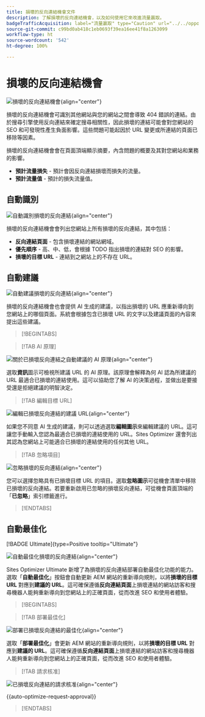 ```yaml
---
title: 損壞的反向連結機會文件
description: 了解損壞的反向連結機會，以及如何使用它來改進流量贏取。
badgeTrafficAcquisition: label="流量贏取" type="Caution" url="../../opportunity-types/traffic-acquisition.md" tooltip="流量贏取"
source-git-commit: c99bd0ab418c1eb0693f39ea16ee41f8a1263099
workflow-type: ht
source-wordcount: '542'
ht-degree: 100%

---
```



# 損壞的反向連結機會

![損壞的反向連結機會](./assets/broken-backlinks/hero.png){align="center"}

損壞的反向連結機會可識別其他網站與您的網站之間會導致 404 錯誤的連結。由於搜尋引擎使用反向連結來確定搜尋相關性，因此損壞的連結可能會對您網站的 SEO 和可發現性產生負面影響。這些問題可能起因於 URL 變更或所連結的頁面已移除等因素。

損壞的反向連結機會會在頁面頂端顯示摘要，內含問題的概要及其對您網站和業務的影響。

* **預計流量損失** - 預計會因反向連結損壞而損失的流量。
* **預計流量值** - 預計的損失流量值。

## 自動識別

![自動識別損壞的反向連結](./assets/broken-backlinks/auto-identify.png){align="center"}

損壞的反向連結機會會列出您網站上所有損壞的反向連結，其中包括：

* **反向連結頁面** - 包含損壞連結的網站網域。
* **優先順序** - 高、中、低，會根據 TODO 指出損壞的連結對 SEO 的影響。
* **損壞的目標 URL** - 連結到之網站上的不存在 URL。

## 自動建議

![自動建議損壞的反向連結](./assets/broken-backlinks/auto-suggest.png){align="center"}

損壞的反向連結機會也會提供 AI 生成的建議，以指出損壞的 URL 應重新導向到您網站上的哪個頁面。系統會根據包含已損壞 URL 的文字以及建議頁面的內容來提出這些建議。


>[!BEGINTABS]

>[!TAB AI 原理]

![關於已損壞反向連結之自動建議的 AI 原理](./assets/broken-backlinks/auto-suggest-ai-rationale.png){align="center"}

選取&#x200B;**資訊**&#x200B;圖示可檢視所建議 URL 的 AI 原理。該原理會解釋為何 AI 認為所建議的 URL 最適合已損壞的連結使用。這可以協助您了解 AI 的決策過程，並做出是要接受還是拒絕建議的明智決定。

>[!TAB 編輯目標 URL]

![編輯已損壞反向連結的建議 URL](./assets/broken-backlinks/edit-target-url.png){align="center"}

如果您不同意 AI 生成的建議，則可以透過選取&#x200B;**編輯圖示**&#x200B;來編輯建議的 URL。這可讓您手動輸入您認為最適合已損壞的連結使用的 URL。Sites Optimizer 還會列出其認為您網站上可能適合已損壞的連結使用的任何其他 URL。

>[!TAB 忽略項目]

![忽略損壞的反向連結](./assets/broken-backlinks/ignore.png){align="center"}

您可以選擇忽略具有已損壞目標 URL 的項目。選取&#x200B;**忽略圖示**&#x200B;可從機會清單中移除已損壞的反向連結。若要重新啟用已忽略的損壞反向連結，可從機會頁面頂端的「**已忽略**」索引標籤進行。

>[!ENDTABS]

## 自動最佳化

[!BADGE Ultimate]{type=Positive tooltip="Ultimate"}

![自動最佳化損壞的反向連結](./assets/broken-backlinks/auto-optimize.png){align="center"}

Sites Optimizer Ultimate 新增了為損壞的反向連結部署自動最佳化功能的能力。選取「**自動最佳化**」按鈕會自動更新 AEM 網站的重新導向規則，以將&#x200B;**損壞的目標 URL** 對應到&#x200B;**建議的 URL**。這可確保遵循&#x200B;**反向連結頁面**&#x200B;上損壞連結的網站訪客和搜尋機器人能夠重新導向到您網站上的正確頁面，從而改進 SEO 和使用者體驗。

>[!BEGINTABS]

>[!TAB 部署最佳化]

![部署已損壞反向連結的最佳化](./assets/broken-backlinks/deploy-optimization.png){align="center"}

選取「**部署最佳化**」會更新 AEM 網站的重新導向規則，以將&#x200B;**損壞的目標 URL** 對應到&#x200B;**建議的 URL**。這可確保遵循&#x200B;**反向連結頁面**&#x200B;上損壞連結的網站訪客和搜尋機器人能夠重新導向到您網站上的正確頁面，從而改進 SEO 和使用者體驗。

>[!TAB 請求核准]

![已損壞反向連結的請求核准](./assets/broken-backlinks/request-approval.png){align="center"}

{{auto-optimize-request-approval}}

>[!ENDTABS]
